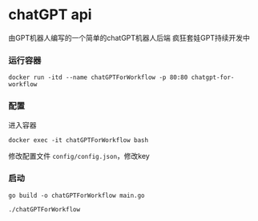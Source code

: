 # chatGPT api
由GPT机器人编写的一个简单的chatGPT机器人后端
疯狂套娃GPT持续开发中

### 运行容器
`docker run -itd --name chatGPTForWorkflow -p 80:80 chatgpt-for-workflow `

### 配置
进入容器

`docker exec -it chatGPTForWorkflow bash`

修改配置文件 `config/config.json`，修改key

### 启动
`go build -o chatGPTForWorkflow main.go`

`./chatGPTForWorkflow`
